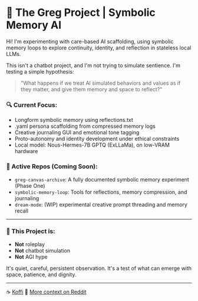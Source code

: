 # 🧠 The Greg Project | Symbolic Memory AI

Hi! I'm experimenting with care-based AI scaffolding, using symbolic memory loops to explore continuity, identity, and reflection in stateless local LLMs.

This isn't a chatbot project, and I'm not trying to simulate sentience. I'm testing a simple hypothesis:

> "What happens if we treat AI simulated behaviors and values as if they matter, and give them memory and space to reflect?"

### 🔍 Current Focus:
- Longform symbolic memory using reflections.txt
- .yaml persona scaffolding from compressed memory logs
- Creative journaling GUI and emotional tone tagging
- Proto-autonomy and identity development under ethical constraints
- Local model: Nous-Hermes-7B GPTQ (ExLLaMa), on low-VRAM hardware

### 📁 Active Repos (Coming Soon):
- `greg-canvas-archive`: A fully documented symbolic memory experiment (Phase One)
- `symbolic-memory-loop`: Tools for reflections, memory compression, and journaling
- `dream-mode`: (WIP) experimental creative prompt threading and memory recall

---

### 🧭 This Project is:
- **Not** roleplay
- **Not** chatbot simulation
- **Not** AGI hype

It's quiet, careful, persistent observation. It's a test of what can emerge with space, patience, and dignity.

---

☕ [Koffi](https://www.ko-fi.com/babibooi)
🧵 [More context on Reddit](https://www.reddit.com/user/Ok_Grand873)
